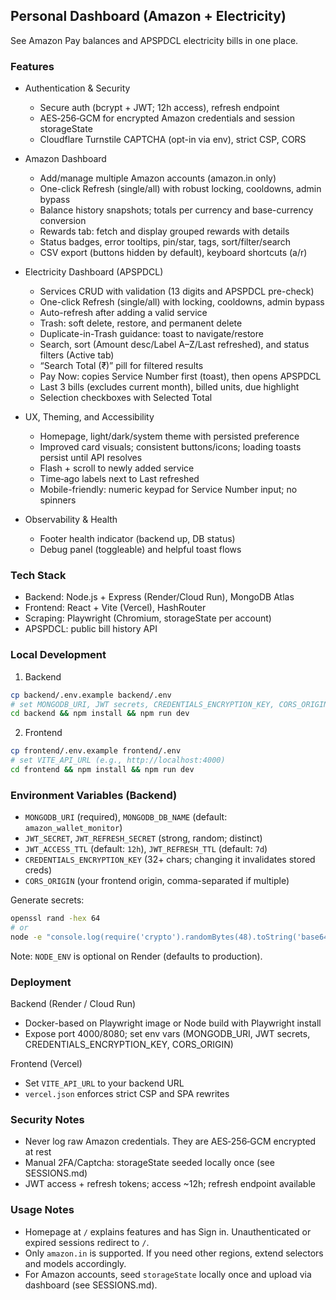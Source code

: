 ## Personal Dashboard (Amazon + Electricity)

See Amazon Pay balances and APSPDCL electricity bills in one place.

### Features

- Authentication & Security
  - Secure auth (bcrypt + JWT; 12h access), refresh endpoint
  - AES‑256‑GCM for encrypted Amazon credentials and session storageState
  - Cloudflare Turnstile CAPTCHA (opt-in via env), strict CSP, CORS

- Amazon Dashboard
  - Add/manage multiple Amazon accounts (amazon.in only)
  - One-click Refresh (single/all) with robust locking, cooldowns, admin bypass
  - Balance history snapshots; totals per currency and base-currency conversion
  - Rewards tab: fetch and display grouped rewards with details
  - Status badges, error tooltips, pin/star, tags, sort/filter/search
  - CSV export (buttons hidden by default), keyboard shortcuts (a/r)

- Electricity Dashboard (APSPDCL)
  - Services CRUD with validation (13 digits and APSPDCL pre-check)
  - One-click Refresh (single/all) with locking, cooldowns, admin bypass
  - Auto-refresh after adding a valid service
  - Trash: soft delete, restore, and permanent delete
  - Duplicate-in-Trash guidance: toast to navigate/restore
  - Search, sort (Amount desc/Label A–Z/Last refreshed), and status filters (Active tab)
  - “Search Total (₹)” pill for filtered results
  - Pay Now: copies Service Number first (toast), then opens APSPDCL
  - Last 3 bills (excludes current month), billed units, due highlight
  - Selection checkboxes with Selected Total

- UX, Theming, and Accessibility
  - Homepage, light/dark/system theme with persisted preference
  - Improved card visuals; consistent buttons/icons; loading toasts persist until API resolves
  - Flash + scroll to newly added service
  - Time‑ago labels next to Last refreshed
  - Mobile-friendly: numeric keypad for Service Number input; no spinners

- Observability & Health
  - Footer health indicator (backend up, DB status)
  - Debug panel (toggleable) and helpful toast flows

### Tech Stack

- Backend: Node.js + Express (Render/Cloud Run), MongoDB Atlas
- Frontend: React + Vite (Vercel), HashRouter
- Scraping: Playwright (Chromium, storageState per account)
- APSPDCL: public bill history API

### Local Development

1) Backend
```bash
cp backend/.env.example backend/.env
# set MONGODB_URI, JWT secrets, CREDENTIALS_ENCRYPTION_KEY, CORS_ORIGIN
cd backend && npm install && npm run dev
```

2) Frontend
```bash
cp frontend/.env.example frontend/.env
# set VITE_API_URL (e.g., http://localhost:4000)
cd frontend && npm install && npm run dev
```

### Environment Variables (Backend)

- `MONGODB_URI` (required), `MONGODB_DB_NAME` (default: `amazon_wallet_monitor`)
- `JWT_SECRET`, `JWT_REFRESH_SECRET` (strong, random; distinct)
- `JWT_ACCESS_TTL` (default: `12h`), `JWT_REFRESH_TTL` (default: `7d`)
- `CREDENTIALS_ENCRYPTION_KEY` (32+ chars; changing it invalidates stored creds)
- `CORS_ORIGIN` (your frontend origin, comma-separated if multiple)

Generate secrets:
```bash
openssl rand -hex 64
# or
node -e "console.log(require('crypto').randomBytes(48).toString('base64'))"
```

Note: `NODE_ENV` is optional on Render (defaults to production).

### Deployment

Backend (Render / Cloud Run)
- Docker-based on Playwright image or Node build with Playwright install
- Expose port 4000/8080; set env vars (MONGODB_URI, JWT secrets, CREDENTIALS_ENCRYPTION_KEY, CORS_ORIGIN)

Frontend (Vercel)
- Set `VITE_API_URL` to your backend URL
- `vercel.json` enforces strict CSP and SPA rewrites

### Security Notes

- Never log raw Amazon credentials. They are AES‑256‑GCM encrypted at rest
- Manual 2FA/Captcha: storageState seeded locally once (see SESSIONS.md)
- JWT access + refresh tokens; access ~12h; refresh endpoint available

### Usage Notes

- Homepage at `/` explains features and has Sign in. Unauthenticated or expired sessions redirect to `/`.
- Only `amazon.in` is supported. If you need other regions, extend selectors and models accordingly.
- For Amazon accounts, seed `storageState` locally once and upload via dashboard (see SESSIONS.md).

